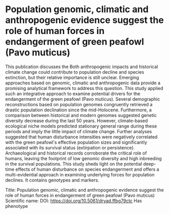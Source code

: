 # Population genomic, climatic and anthropogenic evidence suggest the role of human forces in endangerment of green peafowl (Pavo muticus)

This publication discusses the Both anthropogenic impacts and historical climate change could contribute to population decline and species extinction, but their relative importance is still unclear. Emerging approaches based on genomic, climatic and anthropogenic data provide a promising analytical framework to address this question. This study applied such an integrative approach to examine potential drivers for the endangerment of the green peafowl (Pavo muticus). Several demographic reconstructions based on population genomes congruently retrieved a drastic population declination since the mid-Holocene. Furthermore, a comparison between historical and modern genomes suggested genetic diversity decrease during the last 50 years. However, climate-based ecological niche models predicted stationary general range during these periods and imply the little impact of climate change. Further analyses suggested that human disturbance intensities were negatively correlated with the green peafowl's effective population sizes and significantly associated with its survival status (extirpation or persistence). Archaeological and historical records corroborate the critical role of humans, leaving the footprint of low genomic diversity and high inbreeding in the survival populations. This study sheds light on the potential deep-time effects of human disturbance on species endangerment and offers a multi-evidential approach in examining underlying forces for population declines.
It contains  genotypes and  markers.

Title: Population genomic, climatic and anthropogenic evidence suggest the role of human forces in endangerment of green peafowl (Pavo muticus)
Scientific name: 
DOI: https://doi.org/10.5061/dryad.ffbg79ctc
Has phenotype 

